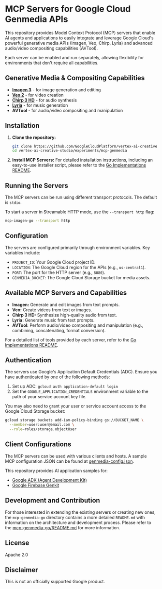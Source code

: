 # MCP Servers for Google Cloud Genmedia APIs

This repository provides Model Context Protocol (MCP) servers that enable AI agents and applications to easily integrate and leverage Google Cloud's powerful generative media APIs (Imagen, Veo, Chirp, Lyria) and advanced audio/video compositing capabilities (AVTool).

Each server can be enabled and run separately, allowing flexibility for environments that don't require all capabilities.

## Generative Media & Compositing Capabilities

*   **[Imagen 3](https://cloud.google.com/vertex-ai/generative-ai/docs/image/overview)** - for image generation and editing
*   **[Veo 2](https://cloud.google.com/vertex-ai/generative-ai/docs/video/generate-videos)** - for video creation
*   **[Chirp 3 HD](https://cloud.google.com/text-to-speech/docs/chirp3-hd)** - for audio synthesis
*   **[Lyria](https://cloud.google.com/vertex-ai/generative-ai/docs/music/generate-music)** - for music generation
*   **AVTool** - for audio/video compositing and manipulation

## Installation

1.  **Clone the repository:**
    ```bash
    git clone https://github.com/GoogleCloudPlatform/vertex-ai-creative-studio.git
    cd vertex-ai-creative-studio/experiments/mcp-genmedia
    ```
2.  **Install MCP Servers:** For detailed installation instructions, including an easy-to-use installer script, please refer to the [Go Implementations README](./mcp-genmedia-go/README.md).

## Running the Servers

The MCP servers can be run using different transport protocols. The default is `stdio`.

To start a server in Streamable HTTP mode, use the `--transport http` flag:
```bash
mcp-imagen-go --transport http
```

## Configuration

The servers are configured primarily through environment variables. Key variables include:

*   `PROJECT_ID`: Your Google Cloud project ID.
*   `LOCATION`: The Google Cloud region for the APIs (e.g., `us-central1`).
*   `PORT`: The port for the HTTP server (e.g., `8080`).
*   `GENMEDIA_BUCKET`: The Google Cloud Storage bucket for media assets.

## Available MCP Servers and Capabilities

*   **Imagen:** Generate and edit images from text prompts.
*   **Veo:** Create videos from text or images.
*   **Chirp 3 HD:** Synthesize high-quality audio from text.
*   **Lyria:** Generate music from text prompts.
*   **AVTool:** Perform audio/video compositing and manipulation (e.g., combining, concatenating, format conversion).

For a detailed list of tools provided by each server, refer to the [Go Implementations README](./mcp-genmedia-go/README.md).

## Authentication

The servers use Google's Application Default Credentials (ADC). Ensure you have authenticated by one of the following methods:

1.  Set up ADC: `gcloud auth application-default login`
2.  Set the `GOOGLE_APPLICATION_CREDENTIALS` environment variable to the path of your service account key file.

You may also need to grant your user or service account access to the Google Cloud Storage bucket:
```bash
gcloud storage buckets add-iam-policy-binding gs://BUCKET_NAME \
  --member=user:user@email.com \
  --role=roles/storage.objectUser
```

## Client Configurations

The MCP servers can be used with various clients and hosts. A sample MCP configuration JSON can be found at [genmedia-config.json](./sample-agents/mcp-inspector/genmedia-config.json).

This repository provides AI application samples for:

*   [Google ADK (Agent Development Kit)](./sample-agents/adk/README.md)
*   [Google Firebase Genkit](./sample-agents/genkit/README.md)

## Development and Contribution

For those interested in extending the existing servers or creating new ones, the `mcp-genmedia-go` directory contains a more detailed `README.md` with information on the architecture and development process. Please refer to the [mcp-genmedia-go/README.md](./mcp-genmedia-go/README.md) for more information.

## License

Apache 2.0

## Disclaimer

This is not an officially supported Google product.
